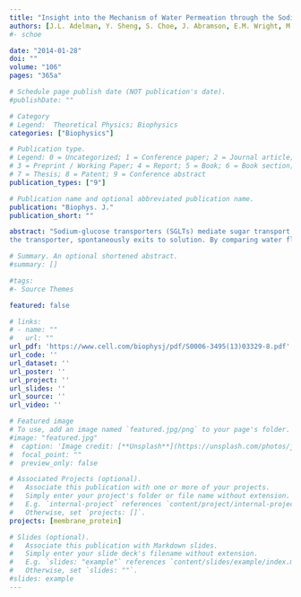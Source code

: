 ```yaml
---
title: "Insight into the Mechanism of Water Permeation through the Sodium-Galactose Transporter vSGLT from Long Molecular Dynamics Simulations"
authors: [J.L. Adelman, Y. Sheng, S. Choe, J. Abramson, E.M. Wright, M. Grabe]
#- schoe

date: "2014-01-28"
doi: ""
volume: "106"
pages: "365a"

# Schedule page publish date (NOT publication's date).
#publishDate: ""

# Category
# Legend:  Theoretical Physics; Biophysics
categories: ["Biophysics"]

# Publication type.
# Legend: 0 = Uncategorized; 1 = Conference paper; 2 = Journal article;
# 3 = Preprint / Working Paper; 4 = Report; 5 = Book; 6 = Book section;
# 7 = Thesis; 8 = Patent; 9 = Conference abstract
publication_types: ["9"]

# Publication name and optional abbreviated publication name.
publication: "Biophys. J."
publication_short: ""

abstract: "Sodium-glucose transporters (SGLTs) mediate sugar transport as well as water flow across the cell membrane. Using a series of long molecular dynamics simulations generated on the special-purpose Anton supercomputer totaling nearly 16 microseconds in aggregate, we investigated the mechanism of water permeation through the inward-facing state of the bacterial sugar transporter vSGLT from Vibrio parahaemolyticus. Our simulations reveal conformational changes in the extracellular gate that create a transient water channel through the transporter. We developed a novel channel detection algorithm to characterize water pathways through the protein and identify key residues that control water flow. The simulations contain multiple, independent instances in which the galactose, initially bound to
the transporter, spontaneously exits to solution. By comparing water flow through vSGLT when the sugar is bound, exiting and free in solution, we show that water flow, while modulated by galactose occupancy, is not coupled to substrate release."

# Summary. An optional shortened abstract.
#summary: []

#tags:
#- Source Themes

featured: false

# links:
# - name: ""
#   url: ""
url_pdf: 'https://www.cell.com/biophysj/pdf/S0006-3495(13)03329-8.pdf'
url_code: ''
url_dataset: ''
url_poster: ''
url_project: ''
url_slides: ''
url_source: ''
url_video: ''

# Featured image
# To use, add an image named `featured.jpg/png` to your page's folder.
#image: "featured.jpg"
#  caption: 'Image credit: [**Unsplash**](https://unsplash.com/photos/jdD8gXaTZsc)'
#  focal_point: ""
#  preview_only: false

# Associated Projects (optional).
#   Associate this publication with one or more of your projects.
#   Simply enter your project's folder or file name without extension.
#   E.g. `internal-project` references `content/project/internal-project/index.md`.
#   Otherwise, set `projects: []`.
projects: [membrane_protein]

# Slides (optional).
#   Associate this publication with Markdown slides.
#   Simply enter your slide deck's filename without extension.
#   E.g. `slides: "example"` references `content/slides/example/index.md`.
#   Otherwise, set `slides: ""`.
#slides: example
---
```







